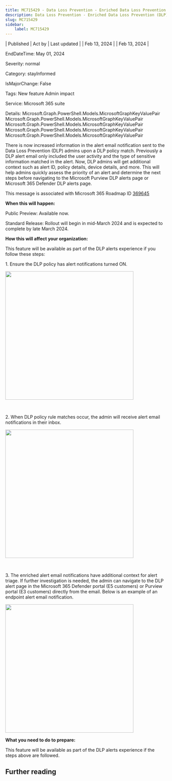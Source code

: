 ```yaml
---
title: MC715429 - Data Loss Prevention - Enriched Data Loss Prevention (DLP) alert email notifications for DLP admins
description: Data Loss Prevention - Enriched Data Loss Prevention (DLP) alert email notifications for DLP admins
slug: MC715429
sidebar:
    label: MC715429
---
```



| Published | Act by | Last updated |
| Feb 13, 2024 |  | Feb 13, 2024 |

EndDateTime: May 01, 2024

Severity: normal

Category: stayInformed

IsMajorChange: False

Tags: New feature Admin impact

Service: Microsoft 365 suite

Details: Microsoft.Graph.PowerShell.Models.MicrosoftGraphKeyValuePair Microsoft.Graph.PowerShell.Models.MicrosoftGraphKeyValuePair Microsoft.Graph.PowerShell.Models.MicrosoftGraphKeyValuePair Microsoft.Graph.PowerShell.Models.MicrosoftGraphKeyValuePair Microsoft.Graph.PowerShell.Models.MicrosoftGraphKeyValuePair

<p>There is now increased information in the alert email notification sent to the Data Loss Prevention (DLP) admins upon a DLP policy match. Previously a DLP alert email only included the user activity and the type of sensitive information matched in the alert. Now, DLP admins will get additional context such as alert ID, policy details, device details, and more. This will help admins quickly assess the priority of an alert and determine the next steps before navigating to the Microsoft Purview DLP alerts page or Microsoft 365 Defender DLP alerts page.</p>
<p>This message is associated with Microsoft 365 Roadmap ID <a href="https://www.microsoft.com/microsoft-365/roadmap?filters=&amp;searchterms=369645" target="_blank">369645</a></p>
<p><b>When this will happen:</b></p>

<p>Public&nbsp;Preview: Available now.</p><p>Standard Release: Rollout will begin in mid-March 2024 and is expected to complete by late March 2024.</p>

<p><b>How this will affect your organization:</b></p><p>This feature will be available as part of the DLP alerts experience if you follow these steps:</p>

<p>1.	Ensure the DLP policy has alert notifications turned ON.</p><p><img src="https://img-prod-cms-rt-microsoft-com.akamaized.net/cms/api/am/imageFileData/RW1hiu3?ver=2bcd" style="width: 400px;"><br></p>

<p><br></p><p>2.	When DLP policy rule matches occur, the admin will receive alert email notifications in their inbox.</p>
<p><img src="https://img-prod-cms-rt-microsoft-com.akamaized.net/cms/api/am/imageFileData/RW1hiu0?ver=66c6" style="width: 400px;"><br></p><p><br></p><p>3.	The enriched alert email notifications have additional context for alert triage. If further investigation is needed, the admin can navigate to the DLP alert page in the Microsoft 365 Defender portal (E5 customers) or Purview portal (E3 customers) directly from the email. Below is an example of an endpoint alert email notification.&nbsp;</p><p><img src="https://img-prod-cms-rt-microsoft-com.akamaized.net/cms/api/am/imageFileData/RW1hq7x?ver=1617" style="width: 400px;"><br></p>
<p><b>What you need to do to prepare:</b></p>
<p>This feature will be available as part of the DLP alerts experience if the steps above are followed.&nbsp;</p>

## Further reading
